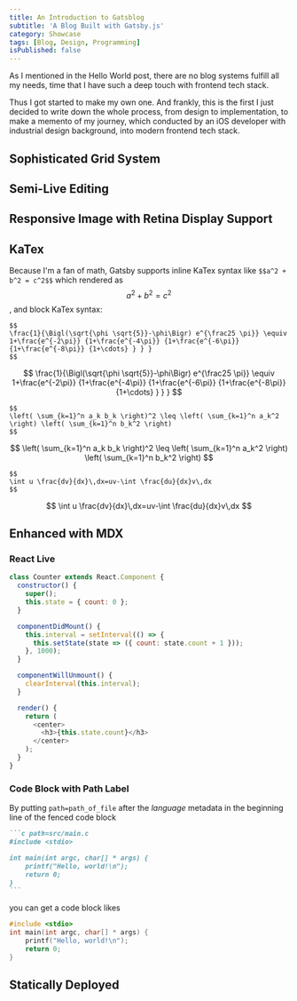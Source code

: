 ```yaml
---
title: An Introduction to Gatsblog
subtitle: 'A Blog Built with Gatsby.js'
category: Showcase
tags: [Blog, Design, Programming]
isPublished: false
---
```


As I mentioned in the Hello World post, there are no blog systems fulfill
all my needs, time that I have such a deep touch with frontend tech stack.

Thus I got started to make my own one. And frankly, this is the first
I just decided to write down the whole process, from design to
implementation, to make a memento of my journey, which conducted by an
iOS developer with industrial design background, into modern frontend tech
stack.

## Sophisticated Grid System

## Semi-Live Editing

## Responsive Image with Retina Display Support

## KaTex

Because I'm a fan of math, Gatsby supports inline KaTex syntax like
`$$a^2 + b^2 = c^2$$` which rendered as $$a^2 + b^2 = c^2$$, and block
KaTex syntax:

```katex
$$
\frac{1}{\Bigl(\sqrt{\phi \sqrt{5}}-\phi\Bigr) e^{\frac25 \pi}} \equiv 1+\frac{e^{-2\pi}} {1+\frac{e^{-4\pi}} {1+\frac{e^{-6\pi}} {1+\frac{e^{-8\pi}} {1+\cdots} } } }
$$
```

$$
\frac{1}{\Bigl(\sqrt{\phi \sqrt{5}}-\phi\Bigr) e^{\frac25 \pi}} \equiv 1+\frac{e^{-2\pi}} {1+\frac{e^{-4\pi}} {1+\frac{e^{-6\pi}} {1+\frac{e^{-8\pi}} {1+\cdots} } } }
$$

```katex
$$
\left( \sum_{k=1}^n a_k b_k \right)^2 \leq \left( \sum_{k=1}^n a_k^2 \right) \left( \sum_{k=1}^n b_k^2 \right)
$$
```

$$
\left( \sum_{k=1}^n a_k b_k \right)^2 \leq \left( \sum_{k=1}^n a_k^2 \right) \left( \sum_{k=1}^n b_k^2 \right)
$$

```katex
$$
\int u \frac{dv}{dx}\,dx=uv-\int \frac{du}{dx}v\,dx
$$ 
```

$$
\int u \frac{dv}{dx}\,dx=uv-\int \frac{du}{dx}v\,dx 
$$

## Enhanced with MDX

### React Live

```javascript react-live
class Counter extends React.Component {
  constructor() {
    super();
    this.state = { count: 0 };
  }

  componentDidMount() {
    this.interval = setInterval(() => {
      this.setState(state => ({ count: state.count + 1 }));
    }, 1000);
  }

  componentWillUnmount() {
    clearInterval(this.interval);
  }

  render() {
    return (
      <center>
        <h3>{this.state.count}</h3>
      </center>
    );
  }
}
```

### Code Block with Path Label

By putting `path=path_of_file` after the _language_ metadata in the
beginning line of the fenced code block

```markdown
```c path=src/main.c
#include <stdio>

int main(int argc, char[] * args) {
    printf("Hello, world!\n");
    return 0;
}
​​```
```

you can get a code block likes

```c path=src/main.c
#include <stdio>
int main(int argc, char[] * args) {
    printf("Hello, world!\n");
    return 0;
}
```

## Statically Deployed

